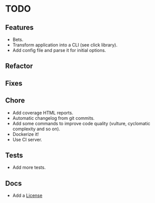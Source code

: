 # TODO

## Features

* Bets.
* Transform application into a CLI (see click library).
* Add config file and parse it for initial options.

## Refactor

## Fixes

## Chore

* Add coverage HTML reports.
* Automatic changelog from git commits.
* Add some commands to improve code quality (vulture, cyclomatic complexity and so on).
* Dockerize it!
* Use CI server.

## Tests

* Add more tests.

## Docs

* Add a [License](https://opensource.org/licenses)
